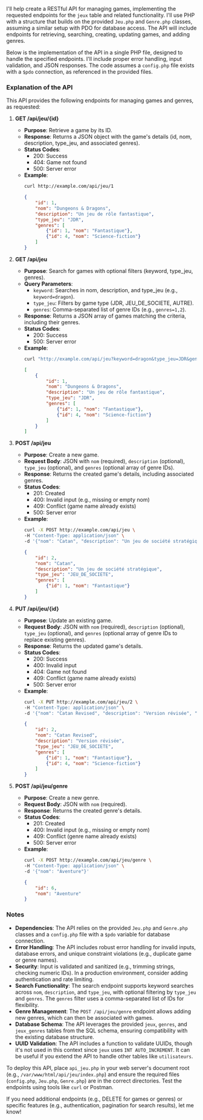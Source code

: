 I'll help create a RESTful API for managing games, implementing the requested endpoints for the `jeux` table and related functionality. I'll use PHP with a structure that builds on the provided `Jeu.php` and `Genre.php` classes, assuming a similar setup with PDO for database access. The API will include endpoints for retrieving, searching, creating, updating games, and adding genres.

Below is the implementation of the API in a single PHP file, designed to handle the specified endpoints. I'll include proper error handling, input validation, and JSON responses. The code assumes a `config.php` file exists with a `$pdo` connection, as referenced in the provided files.

### Explanation of the API

This API provides the following endpoints for managing games and genres, as requested:

1. **GET /api/jeu/{id}**
   - **Purpose**: Retrieve a game by its ID.
   - **Response**: Returns a JSON object with the game's details (id, nom, description, type_jeu, and associated genres).
   - **Status Codes**:
     - 200: Success
     - 404: Game not found
     - 500: Server error
   - **Example**:
     ```bash
     curl http://example.com/api/jeu/1
     ```
     ```json
     {
         "id": 1,
         "nom": "Dungeons & Dragons",
         "description": "Un jeu de rôle fantastique",
         "type_jeu": "JDR",
         "genres": [
             {"id": 1, "nom": "Fantastique"},
             {"id": 4, "nom": "Science-fiction"}
         ]
     }
     ```

2. **GET /api/jeu**
   - **Purpose**: Search for games with optional filters (keyword, type_jeu, genres).
   - **Query Parameters**:
     - `keyword`: Searches in nom, description, and type_jeu (e.g., `keyword=dragon`).
     - `type_jeu`: Filters by game type (JDR, JEU_DE_SOCIETE, AUTRE).
     - `genres`: Comma-separated list of genre IDs (e.g., `genres=1,2`).
   - **Response**: Returns a JSON array of games matching the criteria, including their genres.
   - **Status Codes**:
     - 200: Success
     - 500: Server error
   - **Example**:
     ```bash
     curl "http://example.com/api/jeu?keyword=dragon&type_jeu=JDR&genres=1,4"
     ```
     ```json
     [
         {
             "id": 1,
             "nom": "Dungeons & Dragons",
             "description": "Un jeu de rôle fantastique",
             "type_jeu": "JDR",
             "genres": [
                 {"id": 1, "nom": "Fantastique"},
                 {"id": 4, "nom": "Science-fiction"}
             ]
         }
     ]
     ```

3. **POST /api/jeu**
   - **Purpose**: Create a new game.
   - **Request Body**: JSON with `nom` (required), `description` (optional), `type_jeu` (optional), and `genres` (optional array of genre IDs).
   - **Response**: Returns the created game's details, including associated genres.
   - **Status Codes**:
     - 201: Created
     - 400: Invalid input (e.g., missing or empty nom)
     - 409: Conflict (game name already exists)
     - 500: Server error
   - **Example**:
     ```bash
     curl -X POST http://example.com/api/jeu \
     -H "Content-Type: application/json" \
     -d '{"nom": "Catan", "description": "Un jeu de société stratégique", "type_jeu": "JEU_DE_SOCIETE", "genres": [1]}'
     ```
     ```json
     {
         "id": 2,
         "nom": "Catan",
         "description": "Un jeu de société stratégique",
         "type_jeu": "JEU_DE_SOCIETE",
         "genres": [
             {"id": 1, "nom": "Fantastique"}
         ]
     }
     ```

4. **PUT /api/jeu/{id}**
   - **Purpose**: Update an existing game.
   - **Request Body**: JSON with `nom` (required), `description` (optional), `type_jeu` (optional), and `genres` (optional array of genre IDs to replace existing genres).
   - **Response**: Returns the updated game's details.
   - **Status Codes**:
     - 200: Success
     - 400: Invalid input
     - 404: Game not found
     - 409: Conflict (game name already exists)
     - 500: Server error
   - **Example**:
     ```bash
     curl -X PUT http://example.com/api/jeu/2 \
     -H "Content-Type: application/json" \
     -d '{"nom": "Catan Revised", "description": "Version révisée", "type_jeu": "JEU_DE_SOCIETE", "genres": [1,4]}'
     ```
     ```json
     {
         "id": 2,
         "nom": "Catan Revised",
         "description": "Version révisée",
         "type_jeu": "JEU_DE_SOCIETE",
         "genres": [
             {"id": 1, "nom": "Fantastique"},
             {"id": 4, "nom": "Science-fiction"}
         ]
     }
     ```

5. **POST /api/jeu/genre**
   - **Purpose**: Create a new genre.
   - **Request Body**: JSON with `nom` (required).
   - **Response**: Returns the created genre's details.
   - **Status Codes**:
     - 201: Created
     - 400: Invalid input (e.g., missing or empty nom)
     - 409: Conflict (genre name already exists)
     - 500: Server error
   - **Example**:
     ```bash
     curl -X POST http://example.com/api/jeu/genre \
     -H "Content-Type: application/json" \
     -d '{"nom": "Aventure"}'
     ```
     ```json
     {
         "id": 6,
         "nom": "Aventure"
     }
     ```

### Notes
- **Dependencies**: The API relies on the provided `Jeu.php` and `Genre.php` classes and a `config.php` file with a `$pdo` variable for database connection.
- **Error Handling**: The API includes robust error handling for invalid inputs, database errors, and unique constraint violations (e.g., duplicate game or genre names).
- **Security**: Input is validated and sanitized (e.g., trimming strings, checking numeric IDs). In a production environment, consider adding authentication and rate limiting.
- **Search Functionality**: The search endpoint supports keyword searches across `nom`, `description`, and `type_jeu`, with optional filtering by `type_jeu` and `genres`. The `genres` filter uses a comma-separated list of IDs for flexibility.
- **Genre Management**: The `POST /api/jeu/genre` endpoint allows adding new genres, which can then be associated with games.
- **Database Schema**: The API leverages the provided `jeux`, `genres`, and `jeux_genres` tables from the SQL schema, ensuring compatibility with the existing database structure.
- **UUID Validation**: The API includes a function to validate UUIDs, though it's not used in this context since `jeux` uses `INT AUTO_INCREMENT`. It can be useful if you extend the API to handle other tables like `utilisateurs`.

To deploy this API, place `api_jeu.php` in your web server's document root (e.g., `/var/www/html/api/jeu/index.php`) and ensure the required files (`config.php`, `Jeu.php`, `Genre.php`) are in the correct directories. Test the endpoints using tools like `curl` or Postman.

If you need additional endpoints (e.g., DELETE for games or genres) or specific features (e.g., authentication, pagination for search results), let me know!